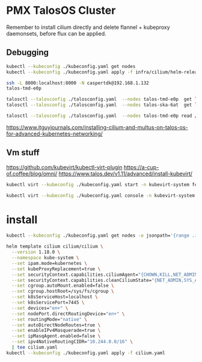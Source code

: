 # PMX TalosOS Cluster

Remember to install cilium directly and delete flannel + kubeproxy daemonsets, before flux can be applied.

## Debugging

```sh
kubectl --kubeconfig ./kubeconfig.yaml get nodes
kubectl --kubeconfig ./kubeconfig.yaml apply -f infra/cilium/helm-release.yaml

ssh -L 8000:localhost:8000 -N caspertdk@192.168.1.132
talos-tmd-e0p

talosctl --talosconfig ./talosconfig.yaml  --nodes talos-tmd-e0p  get links
talosctl --talosconfig ./talosconfig.yaml  --nodes talos-ska-6at  get links

talosctl --talosconfig ./talosconfig.yaml  --nodes talos-tmd-e0p read /proc/net/route
```

<https://www.itguyjournals.com/installing-cilium-and-multus-on-talos-os-for-advanced-kubernetes-networking/>

## Vm stuff

<https://github.com/kubevirt/kubectl-virt-plugin>
<https://a-cup-of.coffee/blog/omni/>
<https://www.talos.dev/v1.11/advanced/install-kubevirt/>


```sh
kubectl virt --kubeconfig ./kubeconfig.yaml start -n kubevirt-system fedora-vm-test

kubectl virt --kubeconfig ./kubeconfig.yaml console -n kubevirt-system fedora-vm-test
```

# install

```sh
kubectl --kubeconfig ./kubeconfig.yaml get nodes -o jsonpath='{range .items[*]}{.metadata.name}{" "}{.spec.podCIDR}{"\n"}{end}'

helm template cilium cilium/cilium \
  --version 1.18.0 \
  --namespace kube-system \
  --set ipam.mode=kubernetes \
  --set kubeProxyReplacement=true \
  --set securityContext.capabilities.ciliumAgent="{CHOWN,KILL,NET_ADMIN,NET_RAW,IPC_LOCK,SYS_ADMIN,SYS_RESOURCE,DAC_OVERRIDE,FOWNER,SETGID,SETUID}" \
  --set securityContext.capabilities.cleanCiliumState="{NET_ADMIN,SYS_ADMIN,SYS_RESOURCE}" \
  --set cgroup.autoMount.enabled=false \
  --set cgroup.hostRoot=/sys/fs/cgroup \
  --set k8sServiceHost=localhost \
  --set k8sServicePort=7445 \
  --set devices="en+" \
  --set nodePort.directRoutingDevice="en+" \
  --set routingMode="native" \
  --set autoDirectNodeRoutes=true \
  --set enableIPv4Masquerade=true \
  --set ipMasqAgent.enabled=false \
  --set ipv4NativeRoutingCIDR="10.244.0.0/16" \
  | tee cilium.yaml
kubectl --kubeconfig ./kubeconfig.yaml apply -f cilium.yaml
```